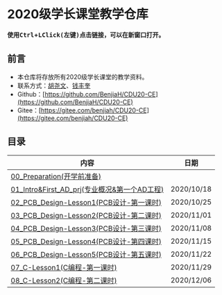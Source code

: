 # 2020级学长课堂教学仓库

**使用<kbd>Ctrl</kbd>+<kbd>LClick(左键)</kbd>点击链接，可以在新窗口打开。**

## 前言

- 本仓库将存放所有2020级学长课堂的教学资料。
- 联系方式：[胡尧文](http://wpa.qq.com/msgrd?v=3&uin=875927790&site=qq&menu=yes)、[钱丰奎](http://wpa.qq.com/msgrd?v=3&uin=2441860278&site=qq&menu=yes)  
- Github：[https://github.com/BenjiaH/CDU20-CE](https://github.com/BenjiaH/CDU20-CE)
- Gitee：[https://gitee.com/benjiah/CDU20-CE](https://gitee.com/benjiah/CDU20-CE)

## 目录

|内容                                                                  |日期|
|----                                                                  |----|
|[00_Preparation(开学前准备)](00_Preparation)                           |          |
|[01_Intro&First_AD_prj(专业概况&第一个AD工程)](01_Intro&First_AD_prj)   |2020/10/18|
|[02_PCB_Design-Lesson1(PCB设计-第一课时)](02_PCB_Design-Lesson1)       |2020/10/25|
|[03_PCB_Design-Lesson2(PCB设计-第二课时)](03_PCB_Design-Lesson2)       |2020/11/01|
|[04_PCB_Design-Lesson3(PCB设计-第三课时)](04_PCB_Design-Lesson3)       |2020/11/08|
|[05_PCB_Design-Lesson4(PCB设计-第四课时)](05_PCB_Design-Lesson4)       |2020/11/15|
|[06_PCB_Design-Lesson5(PCB设计-第五课时)](06_PCB_Design-Lesson5)       |2020/11/22|
|[07_C-Lesson1(C编程-第一课时)](07_C-Lesson1)                           |2020/11/29|
|[08_C-Lesson2(C编程-第二课时)](08_C-Lesson2)                           |2020/12/06|
